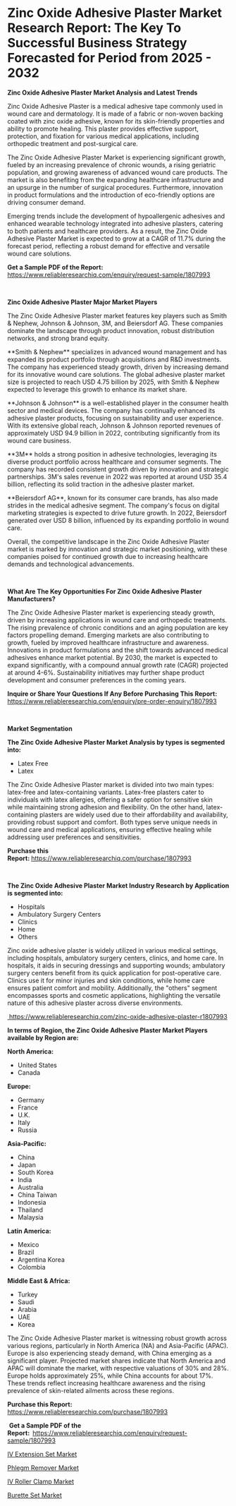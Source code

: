<p><h1>Zinc Oxide Adhesive Plaster Market Research Report: The Key To Successful Business Strategy Forecasted for Period from 2025 - 2032</h1></p><p><strong>Zinc Oxide Adhesive Plaster Market Analysis and Latest Trends</strong></p>
<p><p>Zinc Oxide Adhesive Plaster is a medical adhesive tape commonly used in wound care and dermatology. It is made of a fabric or non-woven backing coated with zinc oxide adhesive, known for its skin-friendly properties and ability to promote healing. This plaster provides effective support, protection, and fixation for various medical applications, including orthopedic treatment and post-surgical care.</p><p>The Zinc Oxide Adhesive Plaster Market is experiencing significant growth, fueled by an increasing prevalence of chronic wounds, a rising geriatric population, and growing awareness of advanced wound care products. The market is also benefiting from the expanding healthcare infrastructure and an upsurge in the number of surgical procedures. Furthermore, innovation in product formulations and the introduction of eco-friendly options are driving consumer demand.</p><p>Emerging trends include the development of hypoallergenic adhesives and enhanced wearable technology integrated into adhesive plasters, catering to both patients and healthcare providers. As a result, the Zinc Oxide Adhesive Plaster Market is expected to grow at a CAGR of 11.7% during the forecast period, reflecting a robust demand for effective and versatile wound care solutions.</p></p>
<p><strong>Get a Sample PDF of the Report:&nbsp;</strong> <a href="https://www.reliableresearchiq.com/enquiry/request-sample/1807993?utm_campaign=1170&utm_medium=2&utm_source=Github&utm_content=ia&utm_term=03032025&utm_id=zinc-oxide-adhesive-plaster">https://www.reliableresearchiq.com/enquiry/request-sample/1807993</a></p>
<p>&nbsp;</p>
<p><strong>Zinc Oxide Adhesive Plaster Major Market Players</strong></p>
<p><p>The Zinc Oxide Adhesive Plaster market features key players such as Smith & Nephew, Johnson & Johnson, 3M, and Beiersdorf AG. These companies dominate the landscape through product innovation, robust distribution networks, and strong brand equity.</p><p>**Smith & Nephew** specializes in advanced wound management and has expanded its product portfolio through acquisitions and R&D investments. The company has experienced steady growth, driven by increasing demand for its innovative wound care solutions. The global adhesive plaster market size is projected to reach USD 4.75 billion by 2025, with Smith & Nephew expected to leverage this growth to enhance its market share.</p><p>**Johnson & Johnson** is a well-established player in the consumer health sector and medical devices. The company has continually enhanced its adhesive plaster products, focusing on sustainability and user experience. With its extensive global reach, Johnson & Johnson reported revenues of approximately USD 94.9 billion in 2022, contributing significantly from its wound care business.</p><p>**3M** holds a strong position in adhesive technologies, leveraging its diverse product portfolio across healthcare and consumer segments. The company has recorded consistent growth driven by innovation and strategic partnerships. 3M's sales revenue in 2022 was reported at around USD 35.4 billion, reflecting its solid traction in the adhesive plaster market.</p><p>**Beiersdorf AG**, known for its consumer care brands, has also made strides in the medical adhesive segment. The company's focus on digital marketing strategies is expected to drive future growth. In 2022, Beiersdorf generated over USD 8 billion, influenced by its expanding portfolio in wound care.</p><p>Overall, the competitive landscape in the Zinc Oxide Adhesive Plaster market is marked by innovation and strategic market positioning, with these companies poised for continued growth due to increasing healthcare demands and technological advancements.</p></p>
<p>&nbsp;</p>
<p><strong>What Are The Key Opportunities For Zinc Oxide Adhesive Plaster Manufacturers?</strong></p>
<p><p>The Zinc Oxide Adhesive Plaster market is experiencing steady growth, driven by increasing applications in wound care and orthopedic treatments. The rising prevalence of chronic conditions and an aging population are key factors propelling demand. Emerging markets are also contributing to growth, fueled by improved healthcare infrastructure and awareness. Innovations in product formulations and the shift towards advanced medical adhesives enhance market potential. By 2030, the market is expected to expand significantly, with a compound annual growth rate (CAGR) projected at around 4-6%. Sustainability initiatives may further shape product development and consumer preferences in the coming years.</p></p>
<p><strong>Inquire or Share Your Questions If Any Before Purchasing This Report:</strong> <a href="https://www.reliableresearchiq.com/enquiry/pre-order-enquiry/1807993?utm_campaign=1170&utm_medium=2&utm_source=Github&utm_content=ia&utm_term=03032025&utm_id=zinc-oxide-adhesive-plaster">https://www.reliableresearchiq.com/enquiry/pre-order-enquiry/1807993</a></p>
<p>&nbsp;</p>
<p><strong>Market Segmentation</strong></p>
<p><strong>The Zinc Oxide Adhesive Plaster Market Analysis by types is segmented into:</strong></p>
<p><ul><li>Latex Free</li><li>Latex</li></ul></p>
<p><p>The Zinc Oxide Adhesive Plaster market is divided into two main types: latex-free and latex-containing variants. Latex-free plasters cater to individuals with latex allergies, offering a safer option for sensitive skin while maintaining strong adhesion and flexibility. On the other hand, latex-containing plasters are widely used due to their affordability and availability, providing robust support and comfort. Both types serve unique needs in wound care and medical applications, ensuring effective healing while addressing user preferences and sensitivities.</p></p>
<p><strong>Purchase this Report:&nbsp;</strong><a href="https://www.reliableresearchiq.com/purchase/1807993?utm_campaign=1170&utm_medium=2&utm_source=Github&utm_content=ia&utm_term=03032025&utm_id=zinc-oxide-adhesive-plaster">https://www.reliableresearchiq.com/purchase/1807993</a></p>
<p>&nbsp;</p>
<p><strong>The Zinc Oxide Adhesive Plaster Market Industry Research by Application is segmented into:</strong></p>
<p><ul><li>Hospitals</li><li>Ambulatory Surgery Centers</li><li>Clinics</li><li>Home</li><li>Others</li></ul></p>
<p><p>Zinc oxide adhesive plaster is widely utilized in various medical settings, including hospitals, ambulatory surgery centers, clinics, and home care. In hospitals, it aids in securing dressings and supporting wounds; ambulatory surgery centers benefit from its quick application for post-operative care. Clinics use it for minor injuries and skin conditions, while home care ensures patient comfort and mobility. Additionally, the "others" segment encompasses sports and cosmetic applications, highlighting the versatile nature of this adhesive plaster across diverse environments.</p></p>
<p><a href="https://www.reliableresearchiq.com/zinc-oxide-adhesive-plaster-r1807993?utm_campaign=1170&utm_medium=2&utm_source=Github&utm_content=ia&utm_term=03032025&utm_id=zinc-oxide-adhesive-plaster">&nbsp;https://www.reliableresearchiq.com/zinc-oxide-adhesive-plaster-r1807993</a></p>
<p><strong>In terms of Region, the Zinc Oxide Adhesive Plaster Market Players available by Region are:</strong></p>
<p>
    <p> <strong> North America: </strong>
        <ul>
            <li>United States</li>
            <li>Canada</li>
        </ul>
        </p> 
    <p> <strong> Europe: </strong>
        <ul>
            <li>Germany</li>
            <li>France</li>
            <li>U.K.</li>
            <li>Italy</li>
            <li>Russia</li>
        </ul>
        </p> 
    <p> <strong> Asia-Pacific: </strong>
        <ul>
            <li>China</li>
            <li>Japan</li>
            <li>South Korea</li>
            <li>India</li>
            <li>Australia</li>
            <li>China Taiwan</li>
            <li>Indonesia</li>
            <li>Thailand</li>
            <li>Malaysia</li>
        </ul>
        </p> 
    <p> <strong> Latin America: </strong>
        <ul>
            <li>Mexico</li>
            <li>Brazil</li>
            <li>Argentina Korea</li>
            <li>Colombia</li>
        </ul>
        </p> 
    <p> <strong> Middle East & Africa: </strong>
        <ul>
            <li>Turkey</li>
            <li>Saudi</li>
            <li>Arabia</li>
            <li>UAE</li>
            <li>Korea</li>
        </ul>
    </p>
    </p>
<p><p>The Zinc Oxide Adhesive Plaster market is witnessing robust growth across various regions, particularly in North America (NA) and Asia-Pacific (APAC). Europe is also experiencing steady demand, with China emerging as a significant player. Projected market shares indicate that North America and APAC will dominate the market, with respective valuations of 30% and 28%. Europe holds approximately 25%, while China accounts for about 17%. These trends reflect increasing healthcare awareness and the rising prevalence of skin-related ailments across these regions.</p></p>
<p><strong>Purchase this Report: </strong><a href="https://www.reliableresearchiq.com/purchase/1807993?utm_campaign=1170&utm_medium=2&utm_source=Github&utm_content=ia&utm_term=03032025&utm_id=zinc-oxide-adhesive-plaster">https://www.reliableresearchiq.com/purchase/1807993</a></p>
<p>&nbsp;<strong>Get a Sample PDF of the Report:&nbsp;&nbsp;</strong><a href="https://www.reliableresearchiq.com/enquiry/request-sample/1807993?utm_campaign=1170&utm_medium=2&utm_source=Github&utm_content=ia&utm_term=03032025&utm_id=zinc-oxide-adhesive-plaster">https://www.reliableresearchiq.com/enquiry/request-sample/1807993</a></p>
<p><strong></strong></p>
<p><p><a href="https://github.com/wwwkeltoum/Market-Research-Report-List-5/blob/main/iv-extension-set-market.md?utm_campaign=1170&utm_medium=2&utm_source=Github&utm_content=ia&utm_term=03032025&utm_id=zinc-oxide-adhesive-plaster">IV Extension Set Market</a></p><p><a href="https://github.com/sekohlorik/Market-Research-Report-List-1/blob/main/phlegm-remover-market.md?utm_campaign=1170&utm_medium=2&utm_source=Github&utm_content=ia&utm_term=03032025&utm_id=zinc-oxide-adhesive-plaster">Phlegm Remover Market</a></p><p><a href="https://github.com/avirsuckra/Market-Research-Report-List-1/blob/main/iv-roller-clamp-market.md?utm_campaign=1170&utm_medium=2&utm_source=Github&utm_content=ia&utm_term=03032025&utm_id=zinc-oxide-adhesive-plaster">IV Roller Clamp Market</a></p><p><a href="https://github.com/nicoytabiz7/Market-Research-Report-List-1/blob/main/burette-set-market.md?utm_campaign=1170&utm_medium=2&utm_source=Github&utm_content=ia&utm_term=03032025&utm_id=zinc-oxide-adhesive-plaster">Burette Set Market</a></p></p>